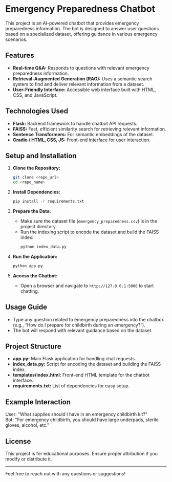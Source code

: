 
# Emergency Preparedness Chatbot

This project is an AI-powered chatbot that provides emergency preparedness information. The bot is designed to answer user questions based on a specialized dataset, offering guidance in various emergency scenarios.

## Features
- **Real-time Q&A:** Responds to questions with relevant emergency preparedness information.
- **Retrieval-Augmented Generation (RAG):** Uses a semantic search system to find and deliver relevant information from a dataset.
- **User-Friendly Interface:** Accessible web interface built with HTML, CSS, and JavaScript.

## Technologies Used
- **Flask:** Backend framework to handle chatbot API requests.
- **FAISS:** Fast, efficient similarity search for retrieving relevant information.
- **Sentence Transformers:** For semantic embeddings of the dataset.
- **Gradio / HTML, CSS, JS:** Front-end interface for user interaction.

## Setup and Installation

1. **Clone the Repository:**
   ```bash
   git clone <repo_url>
   cd <repo_name>
   ```

2. **Install Dependencies:**
   ```bash
   pip install -r requirements.txt
   ```

3. **Prepare the Data:**
   - Make sure the dataset file (`emergency_preparedness.csv`) is in the project directory.
   - Run the indexing script to encode the dataset and build the FAISS index:
     ```bash
     python index_data.py
     ```

4. **Run the Application:**
   ```bash
   python app.py
   ```

5. **Access the Chatbot:**
   - Open a browser and navigate to `http://127.0.0.1:5000` to start chatting.

## Usage Guide
- Type any question related to emergency preparedness into the chatbox (e.g., “How do I prepare for childbirth during an emergency?”).
- The bot will respond with relevant guidance based on the dataset.

## Project Structure
- **app.py:** Main Flask application for handling chat requests.
- **index_data.py:** Script for encoding the dataset and building the FAISS index.
- **templates/index.html:** Front-end HTML template for the chatbot interface.
- **requirements.txt:** List of dependencies for easy setup.

## Example Interaction
User: "What supplies should I have in an emergency childbirth kit?"  
Bot: "For emergency childbirth, you should have large underpads, sterile gloves, alcohol, etc."

## License
This project is for educational purposes. Ensure proper attribution if you modify or distribute it.

---

Feel free to reach out with any questions or suggestions!
